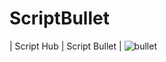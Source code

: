 # ScriptBullet
| Script Hub | Script Bullet | 
![bullet](https://user-images.githubusercontent.com/106864876/181047865-7dde78eb-8555-485b-9e81-5c64cd4b648f.png)
